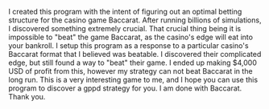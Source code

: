 I created this program with the intent of figuring out an optimal betting structure for the casino game Baccarat.
After running billions of simulations, I discovered something extremely crucial. That crucial thing being it is 
impossible to "beat" the game Baccarat, as the casino's edge will eat into your bankroll. I setup this program as
a response to a particular casino's Baccarat format that I believed was beatable. I discovered their complicated edge,
but still found a way to "beat" their game. I ended up making $4,000 USD of profit from this, however my strategy can 
not beat Baccarat in the long run. This is a very interesting game to me, and I hope you can use this program to discover 
a gppd strategy for you. I am done with Baccarat. Thank you.
